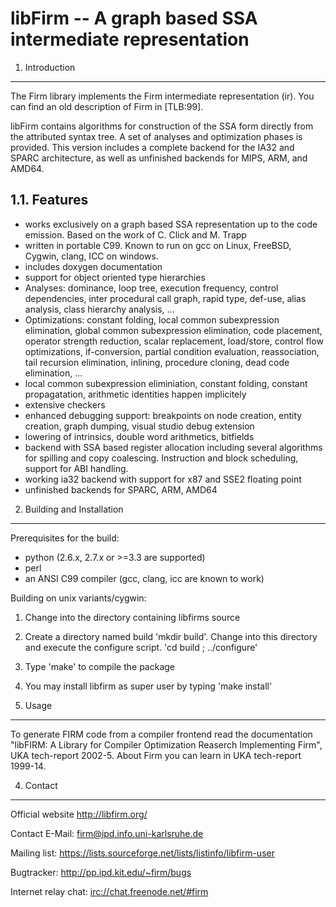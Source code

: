 libFirm -- A graph based SSA intermediate representation
========================================================

1. Introduction
---------------

The Firm library implements the Firm intermediate representation (ir).
You can find an old description of Firm in [TLB:99].

libFirm contains algorithms for construction of the SSA form directly from the
attributed syntax tree. A set of analyses and optimization phases is provided.
This version includes a complete backend for the IA32 and SPARC architecture,
as well as unfinished backends for MIPS, ARM, and AMD64.

1.1. Features
-------------

- works exclusively on a graph based SSA representation up to the code emission.
  Based on the work of C. Click and M. Trapp
- written in portable C99. Known to run on gcc on Linux, FreeBSD, Cygwin, clang,
  ICC on windows.
- includes doxygen documentation
- support for object oriented type hierarchies
- Analyses: dominance, loop tree, execution frequency, control dependencies,
            inter procedural call graph, rapid type, def-use, alias analysis,
            class hierarchy analysis, ...
- Optimizations: constant folding, local common subexpression elimination,
                 global common subexpression elimination, code placement,
                 operator strength reduction, scalar replacement, load/store,
                 control flow optimizations, if-conversion, partial condition
                 evaluation, reassociation, tail recursion elimination,
                 inlining, procedure cloning, dead code elimination, ...
- local common subexpression eliminiation, constant folding,
  constant propagatation, arithmetic identities happen implicitely
- extensive checkers
- enhanced debugging support: breakpoints on node creation, entity creation,
            graph dumping, visual studio debug extension
- lowering of intrinsics, double word arithmetics, bitfields
- backend with SSA based register allocation including several algorithms for
  spilling and copy coalescing. Instruction and block scheduling, support for
  ABI handling.
- working ia32 backend with support for x87 and SSE2 floating point
- unfinished backends for SPARC, ARM, AMD64


2. Building and Installation
----------------------------

Prerequisites for the build:

* python (2.6.x, 2.7.x or >=3.3 are supported)
* perl
* an ANSI C99 compiler (gcc, clang, icc are known to work)

Building on unix variants/cygwin:

1. Change into the directory containing libfirms source
2. Create a directory named build 'mkdir build'. Change into this directory
   and execute the configure script. 'cd build ; ../configure'
3. Type 'make' to compile the package
4. You may install libfirm as super user by typing 'make install'

3. Usage
--------

To generate FIRM code from a compiler frontend read the documentation
"libFIRM: A Library for Compiler Optimization Reaserch Implementing
Firm", UKA tech-report 2002-5. About Firm you can learn in UKA
tech-report 1999-14.

4. Contact
----------

Official website
	<http://libfirm.org/>

Contact E-Mail:
	<firm@ipd.info.uni-karlsruhe.de>

Mailing list:
	<https://lists.sourceforge.net/lists/listinfo/libfirm-user>

Bugtracker:
	<http://pp.ipd.kit.edu/~firm/bugs>

Internet relay chat:
	<irc://chat.freenode.net/#firm>
